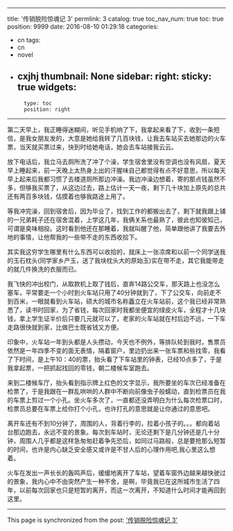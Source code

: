 
---
title: '传销脱险惊魂记 3'
permlink: 3
catalog: true
toc_nav_num: true
toc: true
position: 9999
date: 2016-08-10 01:29:18
categories:
- cn
tags:
- cn
- novel
- cxjhj
thumbnail: None
sidebar:
    right:
        sticky: true
widgets:
    -
        type: toc
        position: right
---


第二天早上，我正睡得迷糊间，听见手机响了下，我拿起来看了下，收到一条短信，是我女朋友发的，大意是她给我转了几百块钱，让我去车站买去她那边的火车票，当天就买票过来，快到时给她电话，她会去车站接我云云。

  放下电话后，我立马去厕所洗了冲了个澡，学生宿舍里没有空调也没有风扇，夏天早上睡起来，前一天晚上太热身上出的汗腥味自己都觉得有点不好意思，所以每天早上起来后我都习惯了去楼道厕所那边冲澡。我边冲澡边想着，寄的那点钱虽然不多，但够我买票了，从这边过去，路上估计一天一夜，剩下几十块加上原先的总共还有两百多块钱，估摸着也够我路途上用了。

  等我冲完澡，回到宿舍后，因为毕业了，找到工作的都搬出去了，剩下就我跟上铺的一兄弟耗子还在宿舍混着，上学这几年，我俩关系也最熟了，彼此也知彼知己，可谓是臭味相投。这时看到他还在那睡着，我就叫醒了他，简单跟他讲了我要去外地的事情，让他帮我的一些带不走的东西收拾下。

  其实我这穷学生哪里有什么东西可以收拾的，就床上一张凉席和以前一个同学送我的玉石枕头(同学家乡产玉，送了我块枕头大的原始玉)实在带不走，其它我能带走的就几件换洗的衣服而已。

  我飞快的冲出校门，从取款机上取了钱后，直奔14路公交车，那天路上也没怎么塞车，平常要走一个小时到火车站只用了40分钟就到了，下了公交车，向前走不到百米，一眼就看到火车站，硕大的城市名称矗立在火车站前，这个我已经非常熟悉了，读书时回家，为了省钱，每次回家时我都坐便宜的绿皮火车，全程才十几块钱，拿上学生证半价后只要几元就可以了，老家的火车站就在村后边不远，一下车走路很快就到家，比做巴士既省钱又方便。

  印象中，火车站一年到头都是人头攒动，今天也不例外，等排队轮到我时，售票员依然是一年四季不变的面无表情，隔着窗户，里边扔出来一张车票和些找零，我看了下时间，是上午10：40的票，抬头看了下车站里的钟表，已经10点多了，于是我拿起票，一把抓起找回的零钱，朝二楼候车室跑去。

  来到二楼候车厅，抬头看到指示牌上红色的文字显示，我所要坐的车次已经准备在检票了，于是我跟在一群乱哄哄的人群中不断向前像虫子般蠕动，直到检票员在我的车票上剪过一个小孔。坐火车多次了，一直都还没弄明白为什么每次检票口时，检票员总要在车票上给你打个小孔，也许打孔的意思就是让你通过的意思吧。

  离开车还有不到10分钟了，周围的人，背着行李的，拉着小孩子的。。。都向着站台那边跑去，永远不变的景象。每次到车站时，无论还剩下是几分钟还是几十分钟，周围人几乎都是这样急匆匆赶着争先恐后，如同过马路般，总是要抢那么短暂的时间，也许是内心缺乏安全感又或许是不甘人后的心理作用吧,我心里这么想着。

  火车在发出一声长长的轰鸣声后，缓缓地离开了车站，望着车窗外边越来越快驶过的景象，我内心中不由突然产生一种不舍，是啊，毕竟我已在这所城市生活了四年，以前每次回家也只是短暂的离开，而这一次离开，不知道什么时间才能再回到这里。

- - -

This page is synchronized from the post: ['传销脱险惊魂记 3'](https://steemit.com/@rivalhw/3)
